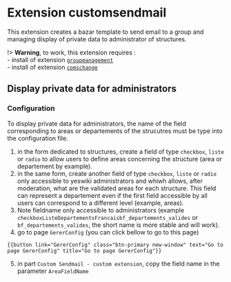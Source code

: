 # Extension customsendmail

This extension creates a bazar template to send email to a group and managing display of private data to administrator of structures.

!> **Warning**, to work, this extension requires :  
    - install of extension [`groupmanagement`](https://github.com/J9rem/yeswiki-extension-groupmanagement#fran%C3%A7ais)  
    - install of extension [`comschange`](https://github.com/J9rem/yeswiki-extension-comschange#fran%C3%A7ais)

## Display private data for administrators

### Configuration

To display private data for administrators, the name of the field corresponding to areas or departements of the strucutres must be type into the configuration file.

  1. in the form dedicated to structures, create a field of type `checkbox`, `liste` or `radio` to allow users to define areas concerning the structure (area or departement by example).
  2. in the same form, create another field of type `checkbox`, `liste` or `radio` only accessible to yeswiki administrators and whiwh allows, after moderation, what are the validated areas for each structure. This field can represent a departement even if the first field accessible by all users can correspond to a different level (example, areas).
  3. Note fieldname only accessible to administrators (example `checkboxListeDepartementsFrancaisbf_departements_valides` or `bf_departements_valides`, the short name is more stable and will work).
  4. go to page `GererConfig` (you can click bellow to go to this page)
  ```yeswiki preview=70px
  {{button link="GererConfig" class="btn-primary new-window" text="Go to page GererConfig" title="Go to page GererConfig"}}
  ```
  5. in part `Custom Sendmail - custom extension`, copy the field name in the parameter `AreaFieldName`